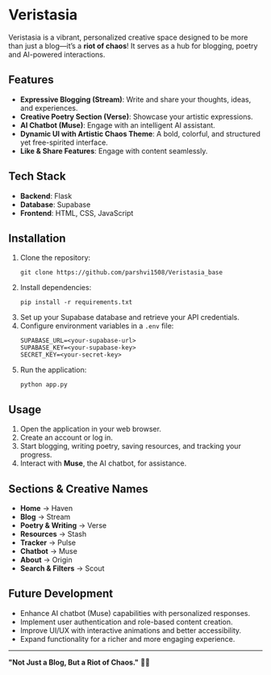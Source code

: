 # Veristasia

Veristasia is a vibrant, personalized creative space designed to be more than just a blog—it’s a **riot of chaos**! It serves as a hub for blogging, poetry and AI-powered interactions.

## Features

- **Expressive Blogging (Stream)**: Write and share your thoughts, ideas, and experiences.
- **Creative Poetry Section (Verse)**: Showcase your artistic expressions.
- **AI Chatbot (Muse)**: Engage with an intelligent AI assistant.
- **Dynamic UI with Artistic Chaos Theme**: A bold, colorful, and structured yet free-spirited interface.
- **Like & Share Features**: Engage with content seamlessly.

## Tech Stack

- **Backend**: Flask
- **Database**: Supabase
- **Frontend**: HTML, CSS, JavaScript

## Installation

1. Clone the repository:
    ```
    git clone https://github.com/parshvi1508/Veristasia_base
    ```
2. Install dependencies:
    ```
    pip install -r requirements.txt
    ```
3. Set up your Supabase database and retrieve your API credentials.
4. Configure environment variables in a `.env` file:
    ```
    SUPABASE_URL=<your-supabase-url>
    SUPABASE_KEY=<your-supabase-key>
    SECRET_KEY=<your-secret-key>
    ```
5. Run the application:
    ```
    python app.py
    ```

## Usage

1. Open the application in your web browser.
2. Create an account or log in.
3. Start blogging, writing poetry, saving resources, and tracking your progress.
4. Interact with **Muse**, the AI chatbot, for assistance.

## Sections & Creative Names

- **Home** → Haven
- **Blog** → Stream
- **Poetry & Writing** → Verse
- **Resources** → Stash
- **Tracker** → Pulse
- **Chatbot** → Muse
- **About** → Origin
- **Search & Filters** → Scout

## Future Development

- Enhance AI chatbot (Muse) capabilities with personalized responses.
- Implement user authentication and role-based content creation.
- Improve UI/UX with interactive animations and better accessibility.
- Expand functionality for a richer and more engaging experience.

---
**"Not Just a Blog, But a Riot of Chaos."** 🎨🔥

